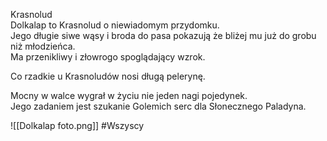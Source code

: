 Krasnolud  
Dolkalap to Krasnolud o niewiadomym przydomku.  
Jego długie siwe wąsy i broda do pasa pokazują że bliżej mu już do grobu niż młodzieńca.  
Ma przenikliwy i złowrogo spoglądający wzrok.

Co rzadkie u Krasnoludów nosi długą pelerynę.

Mocny w walce wygrał w życiu nie jeden nagi pojedynek.  
Jego zadaniem jest szukanie Golemich serc dla Słonecznego Paladyna.

![[Dolkalap foto.png]]
#Wszyscy